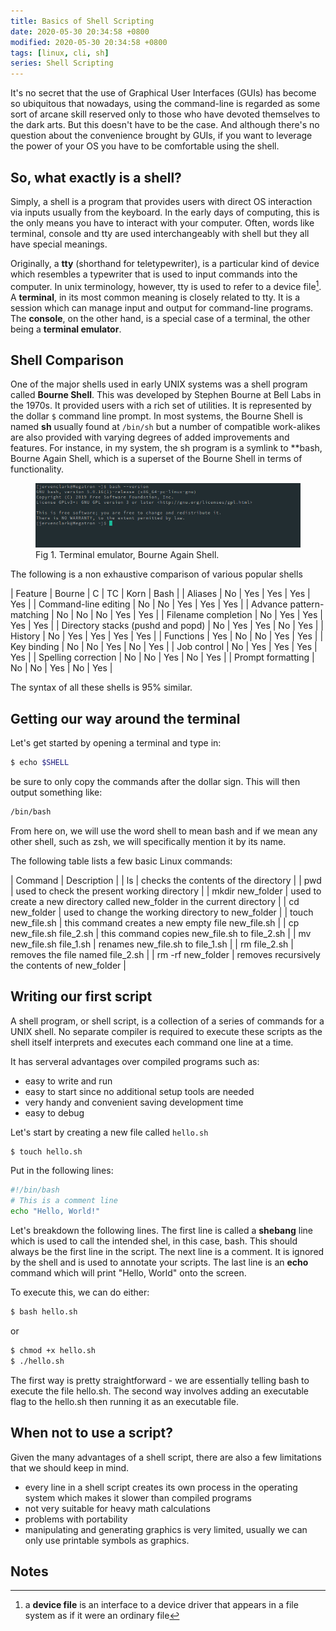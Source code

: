 ```yaml
---
title: Basics of Shell Scripting
date: 2020-05-30 20:34:58 +0800
modified: 2020-05-30 20:34:58 +0800
tags: [linux, cli, sh]
series: Shell Scripting
---
```


It's no secret that the use of Graphical User Interfaces (GUIs) has become so ubiquitous that nowadays, using the command-line is regarded as some sort of arcane skill reserved only to those who have devoted themselves to the dark arts. But this doesn't have to be the case. And although there's no question about the convenience brought by GUIs, if you want to leverage the power of your OS you have to be comfortable using the shell.

## So, what exactly is a shell?

Simply, a shell is a program that provides users with direct OS interaction via inputs usually from the keyboard. In the early days of computing, this is the only means you have to interact with your computer. Often, words like terminal, console and tty are used interchangeably with shell but they all have special meanings.

Originally, a **tty** (shorthand for teletypewriter), is a particular kind of device which resembles a typewriter that is used to input commands into the computer. In unix terminology, however, tty is used to refer to a device file[^1]. A **terminal**, in its most common meaning is closely related to tty. It is a session which can manage input and output for command-line programs. The **console**, on the other hand, is a special case of a terminal, the other being a **terminal emulator**.

## Shell Comparison

One of the major shells used in early UNIX systems was a shell program called **Bourne Shell**. This was developed by Stephen Bourne at Bell Labs in the 1970s. It provided users with a rich set of utilities. It is represented by the dollar `$` command line prompt. In most systems, the Bourne Shell is named **sh** usually found at `/bin/sh` but a number of compatible work-alikes are also provided with varying degrees of added improvements and features. For instance, in my system, the sh program is a symlink to **bash, Bourne Again Shell, which is a superset of the Bourne Shell in terms of functionality.

<figure>
<img src="/assets/img/bash.png" alt="Bourne Shell">
<figcaption>Fig 1. Terminal emulator, Bourne Again Shell.</figcaption>
</figure>

The following is a non exhaustive comparison of various popular shells

| Feature                           | Bourne | C   | TC  | Korn | Bash |
| Aliases                           | No     | Yes | Yes | Yes  | Yes  |
| Command-line editing              | No     | No  | Yes | Yes  | Yes  |
| Advance pattern-matching          | No     | No  | No  | Yes  | Yes  |
| Filename completion               | No     | Yes | Yes | Yes  | Yes  |
| Directory stacks (pushd and popd) | No     | Yes | Yes | No   | Yes  |
| History                           | No     | Yes | Yes | Yes  | Yes  |
| Functions                         | Yes    | No  | No  | Yes  | Yes  |
| Key binding                       | No     | No  | Yes | No   | Yes  |
| Job control                       | No     | Yes | Yes | Yes  | Yes  |
| Spelling correction               | No     | No  | Yes | No   | Yes  |
| Prompt formatting                 | No     | No  | Yes | No   | Yes  |

The syntax of all these shells is 95% similar.

## Getting our way around the terminal

Let's get started by opening a terminal and type in:

```sh
$ echo $SHELL
```

be sure to only copy the commands after the dollar sign. This will then output something like:

```sh
/bin/bash
```

From here on, we will use the word shell to mean bash and if we mean any other shell, such as zsh, we will specifically mention it by its name.

The following table lists a few basic Linux commands:

| Command                  | Description                                                               |
| ls                       | checks the contents of the directory                                      |
| pwd                      | used to check the present working directory                               |
| mkdir new_folder         | used to create a new directory called new_folder in the current directory |
| cd new_folder            | used to change the working directory to new_folder                        |
| touch new_file.sh        | this command creates a new empty file new_file.sh                         |
| cp new_file.sh file_2.sh | this command copies new_file.sh to file_2.sh                              |
| mv new_file.sh file_1.sh | renames new_file.sh to file_1.sh                                          |
| rm file_2.sh             | removes the file named file_2.sh                                          |
| rm -rf new_folder        | removes recursively the contents of new_folder                            |

## Writing our first script

A shell program, or shell script, is a collection of a series of commands for a UNIX shell. No separate compiler is required to execute these scripts as the shell itself interprets and executes each command one line at a time. 

It has serveral advantages over compiled programs such as:

- easy to write and run
- easy to start since no additional setup tools are needed
- very handy and convenient saving development time
- easy to debug

Let's start by creating a new file called `hello.sh`

```sh
$ touch hello.sh
```

Put in the following lines:

```sh
#!/bin/bash
# This is a comment line
echo "Hello, World!"
```

Let's breakdown the following lines. The first line is called a **shebang** line which is used to call the intended shel, in this case, bash. This should always be the first line in the script. The next line is a comment. It is ignored by the shell and is used to annotate your scripts. The last line is an **echo** command which will print "Hello, World" onto the screen.

To execute this, we can do either:

```sh
$ bash hello.sh
```

or

```sh
$ chmod +x hello.sh
$ ./hello.sh
```

The first way is pretty straightforward - we are essentially telling bash to execute the file hello.sh. The second way involves adding an executable flag to the hello.sh then running it as an executable file.

## When not to use a script?

Given the many advantages of a shell script, there are also a few limitations that we should keep in mind.

- every line in a shell script creates its own process in the operating system which makes it slower than compiled programs
- not very suitable for heavy math calculations
- problems with portability
- manipulating and generating graphics is very limited, usually we can only use printable symbols as graphics.

## Notes
[^1]: a **device file** is an interface to a device driver that appears in a file system as if it were an ordinary file
